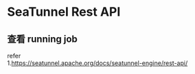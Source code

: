 # SeaTunnel Rest API    

## 查看 running job


refer   
1.https://seatunnel.apache.org/docs/seatunnel-engine/rest-api/      


